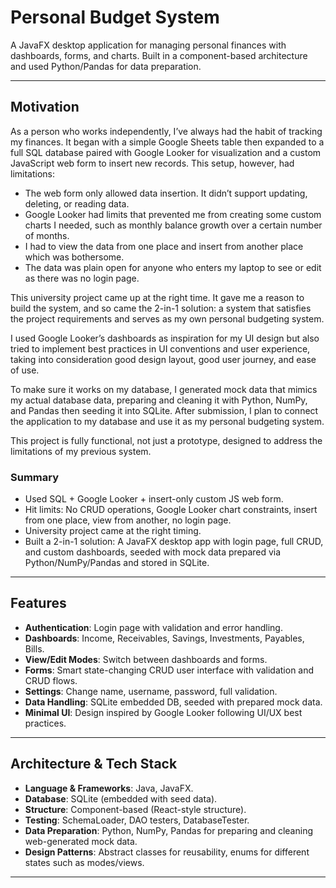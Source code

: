 # Personal Budget System
A JavaFX desktop application for managing personal finances with dashboards, forms, and charts. Built in a component-based architecture and used Python/Pandas for data preparation.
___
## Motivation
As a person who works independently, I’ve always had the habit of tracking my finances. It began with a simple Google Sheets table then expanded to a full SQL database paired with Google Looker for visualization and a custom JavaScript web form to insert new records. This setup, however, had limitations:

* The web form only allowed data insertion. It didn’t support updating, deleting, or reading data.
* Google Looker had limits that prevented me from creating some custom charts I needed, such as monthly balance growth over a certain number of months.
* I had to view the data from one place and insert from another place which was bothersome.
* The data was plain open for anyone who enters my laptop to see or edit as there was no login page.

This university project came up at the right time. It gave me a reason to build the system, and so came the 2-in-1 solution: a system that satisfies the project requirements and serves as my own personal budgeting system.

I used Google Looker’s dashboards as inspiration for my UI design but also tried to implement best practices in UI conventions and user experience, taking into consideration good design layout, good user journey, and ease of use.

To make sure it works on my database, I generated mock data that mimics my actual database data, preparing and cleaning it with Python, NumPy, and Pandas then seeding it into SQLite. After submission, I plan to connect the application to my database and use it as my personal budgeting system.

This project is fully functional, not just a prototype, designed to address the limitations of my previous system.

### Summary
* Used SQL + Google Looker + insert-only custom JS web form.
* Hit limits: No CRUD operations, Google Looker chart constraints, insert from one place, view from another, no login page.
* University project came at the right timing.
* Built a 2-in-1 solution: A JavaFX desktop app with login page, full CRUD, and custom dashboards, seeded with mock data prepared via Python/NumPy/Pandas and stored in SQLite.
___
## Features
* **Authentication**: Login page with validation and error handling.
* **Dashboards**: Income, Receivables, Savings, Investments, Payables, Bills.
* **View/Edit Modes**: Switch between dashboards and forms.
* **Forms**: Smart state-changing CRUD user interface with validation and CRUD flows.
* **Settings**: Change name, username, password, full validation.
* **Data Handling**: SQLite embedded DB, seeded with prepared mock data.
* **Minimal UI**: Design inspired by Google Looker following UI/UX best practices.
___
## Architecture & Tech Stack
* **Language & Frameworks**: Java, JavaFX.
* **Database**: SQLite (embedded with seed data).
* **Structure**: Component-based (React-style structure).
* **Testing**: SchemaLoader, DAO testers, DatabaseTester.
* **Data Preparation**: Python, NumPy, Pandas for preparing and cleaning web-generated mock data.
* **Design Patterns**: Abstract classes for reusability, enums for different states such as modes/views.
___
